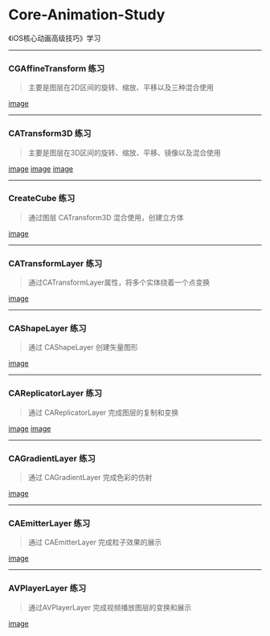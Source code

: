 # Core-Animation-Study
《iOS核心动画高级技巧》学习

***
### CGAffineTransform 练习
>主要是图层在2D区间的旋转、缩放、平移以及三种混合使用

[image](https://github.com/Mazy-ma/Core-Animation-Study/blob/master/CGAffineTransform/CGAffineTransform/Simulator%20Screen%20Shot%202017%E5%B9%B45%E6%9C%8810%E6%97%A5%20%E4%B8%8B%E5%8D%889.40.42.png)

***
### CATransform3D 练习
>主要是图层在3D区间的旋转、缩放、平移、镜像以及混合使用

[image](https://github.com/Mazy-ma/Core-Animation-Study/blob/master/CATransform3D/CATransform3D/Simulator%20Screen%20Shot%202017%E5%B9%B45%E6%9C%8810%E6%97%A5%20%E4%B8%8B%E5%8D%889.43.09.png)
[image](https://github.com/Mazy-ma/Core-Animation-Study/blob/master/CATransform3D/CATransform3D/Simulator%20Screen%20Shot%202017%E5%B9%B45%E6%9C%8810%E6%97%A5%20%E4%B8%8B%E5%8D%889.43.13.png)
[image](https://github.com/Mazy-ma/Core-Animation-Study/blob/master/CATransform3D/CATransform3D/Simulator%20Screen%20Shot%202017%E5%B9%B45%E6%9C%8810%E6%97%A5%20%E4%B8%8B%E5%8D%889.43.22.png)

***
### CreateCube 练习
>通过图层 CATransform3D 混合使用，创建立方体

[image](https://github.com/Mazy-ma/Core-Animation-Study/blob/master/CreateCube/CreateCube/Simulator%20Screen%20Shot%202017%E5%B9%B45%E6%9C%888%E6%97%A5%20%E4%B8%8B%E5%8D%883.28.59.png)

***
### CATransformLayer 练习
>通过CATransformLayer属性，将多个实体绕着一个点变换

[image](https://github.com/Mazy-ma/Core-Animation-Study/blob/master/CATransformLayer/CATransformLayer/Simulator%20Screen%20Shot%202017%E5%B9%B45%E6%9C%889%E6%97%A5%20%E4%B8%8A%E5%8D%8811.52.15.png)

***
### CAShapeLayer 练习
>通过 CAShapeLayer 创建矢量图形

[image](https://github.com/Mazy-ma/Core-Animation-Study/blob/master/CAShapeLayer/CAShapeLayer/Simulator%20Screen%20Shot%202017%E5%B9%B45%E6%9C%8810%E6%97%A5%20%E4%B8%8B%E5%8D%889.45.51.png)

***
### CAReplicatorLayer 练习
>通过 CAReplicatorLayer 完成图层的复制和变换

[image](https://github.com/Mazy-ma/Core-Animation-Study/blob/master/CAReplicatorLayer/CAReplicatorLayer/Simulator%20Screen%20Shot%202017%E5%B9%B45%E6%9C%889%E6%97%A5%20%E4%B8%8B%E5%8D%883.33.13.png)
[image](https://github.com/Mazy-ma/Core-Animation-Study/blob/master/CAReplicatorLayer/CAReplicatorLayer/Simulator%20Screen%20Shot%202017%E5%B9%B45%E6%9C%889%E6%97%A5%20%E4%B8%8B%E5%8D%884.10.34.png)

***
### CAGradientLayer 练习
>通过 CAGradientLayer 完成色彩的仿射

[image](https://github.com/Mazy-ma/Core-Animation-Study/blob/master/CAGradientLayer/CAGradientLayer/Simulator%20Screen%20Shot%202017%E5%B9%B45%E6%9C%889%E6%97%A5%20%E4%B8%8B%E5%8D%882.49.29.png)

***
### CAEmitterLayer 练习
>通过 CAEmitterLayer 完成粒子效果的展示

[image](https://github.com/Mazy-ma/Core-Animation-Study/blob/master/CAEmitterLayer/CAEmitterLayer/Simulator%20Screen%20Shot%202017%E5%B9%B45%E6%9C%8810%E6%97%A5%20%E4%B8%8B%E5%8D%883.17.27.png)

***
### AVPlayerLayer 练习
>通过AVPlayerLayer 完成视频播放图层的变换和展示

[image](https://github.com/Mazy-ma/Core-Animation-Study/blob/master/AVPlayerLayer/AVPlayerLayer/avplayerLayer1.gif)



